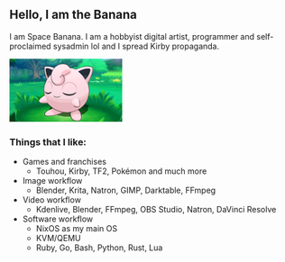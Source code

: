 ## Hello, I am the Banana
I am Space Banana. I am a hobbyist digital artist, programmer and self-proclaimed sysadmin lol and I spread Kirby propaganda.

<img src="jigglypuff%202.png" width="200" />

### Things that I like:
- Games and franchises
  - Touhou, Kirby, TF2, Pokémon and much more
- Image workflow
  - Blender, Krita, Natron, GIMP, Darktable, FFmpeg
- Video workflow
  - Kdenlive, Blender, FFmpeg, OBS Studio, Natron, DaVinci Resolve
- Software workflow
  - NixOS as my main OS
  - KVM/QEMU
  - Ruby, Go, Bash, Python, Rust, Lua
